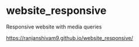# website_responsive
Responsive website with media queries

https://ranjanshivam9.github.io/website_responsive/
